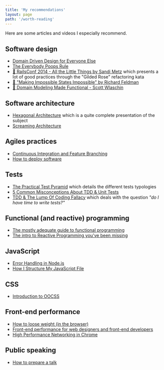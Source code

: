 ```yaml
---
title: 'My recommendations'
layout: page
path: '/worth-reading'
---
```


Here are some articles and videos I especially recommend.

## Software design

- [Domain Driven Design for Everyone Else](https://dev.to/barryosull/domain-driven-design-for-everyone-else-a9)
- [The Everybody Poops Rule](http://rosstuck.com/the-everybody-poops-rule)
- [🎥 RailsConf 2014 - All the Little Things by Sandi Metz](https://youtu.be/8bZh5LMaSmE) which presents a lot of good practices through the "Gilded Rose" refactoring kata
- [🎥 "Making Impossible States Impossible" by Richard Feldman](https://www.youtube.com/watch?v=IcgmSRJHu_8)
- [🎥 Domain Modeling Made Functional - Scott Wlaschin](https://www.youtube.com/watch?v=Up7LcbGZFuo)

## Software architecture

- [Hexagonal Architecture](https://fideloper.com/hexagonal-architecture) which is a quite complete presentation of the subject
- [Screaming Architecture](https://blog.cleancoder.com/uncle-bob/2011/09/30/Screaming-Architecture.html)

## Agiles practices

- [Continuous Integration and Feature Branching](http://www.davefarley.net/?p=247)
- [How to deploy software](https://zachholman.com/posts/deploying-software)

## Tests

- [The Practical Test Pyramid](https://martinfowler.com/articles/practical-test-pyramid.html) which details the different tests typologies
- [5 Common Misconceptions About TDD & Unit Tests](https://medium.com/javascript-scene/5-common-misconceptions-about-tdd-unit-tests-863d5beb3ce9)
- [TDD & The Lump Of Coding Fallacy](http://geepawhill.org/tdd-and-the-lump-of-coding-fallacy/) which deals with the question _"do I have time to write tests?"_

## Functional (and reactive) programming

- [The mostly adequate guide to functional programming](https://drboolean.gitbooks.io/mostly-adequate-guide/content/)
- [The intro to Reactive Programming you've been missing](https://gist.github.com/staltz/868e7e9bc2a7b8c1f754)

## JavaScript

- [Error Handling in Node.js](https://www.joyent.com/node-js/production/design/errors)
- [How I Structure My JavaScript File](https://dev.to/antjanus/how-i-structure-my-javascript-file-2clc)

## CSS

- [Introduction to OOCSS](http://coding.smashingmagazine.com/2011/12/12/an-introduction-to-object-oriented-css-oocss/)

## Front-end performance

- [How to loose weight (in the browser)](http://browserdiet.com/en)
- [Front-end performance for web designers and front-end developers](http://csswizardry.com/2013/01/front-end-performance-for-web-designers-and-front-end-developers/)
- [High Performance Networking in Chrome](http://www.igvita.com/posa/high-performance-networking-in-google-chrome/)

## Public speaking

- [How to prepare a talk](https://www.deconstructconf.com/blog/how-to-prepare-a-talk)
